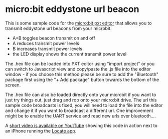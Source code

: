 # micro:bit eddystone url beacon

This is some sample code for the [micro:bit pxt editor](https://pxt.microbit.org/) that allows you to transmit eddystone url beacons from your microbit.

* A+B toggles beacon transmit on and off
* A reduces transmit power levels
* B increases transmit power levels
* the LED display shows the current transmit power level

The .hex file can be loaded into PXT editor using "import project" or you can switch to Javascript view and copy/paste the .js file into the editor window - if you choose this method please be sure to add the "Bluetooth" package first using the "+ Add package" button towards the bottom of the screen.

The .hex file can also be loaded directly onto your microbit if you want to just try things out, just drag and rop onto your micro:bit drive. The url this sample code broadcasts is fixed, you will need to load the file into the editor and change it if you want to broadcast a different url. One improvement might be to enable the UART service and read new urls over bluetooth....

A [short video is available on YoutTube](https://youtu.be/2lY6KEGvVrI) showing this code in action next to an iPhone running the [Locate app](https://itunes.apple.com/gb/app/locate-beacon/id738709014).